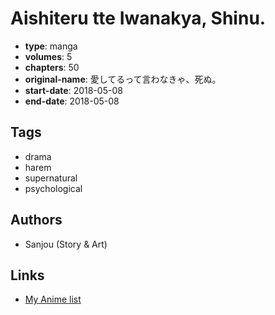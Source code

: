 # Aishiteru tte Iwanakya, Shinu.

-   **type**: manga
-   **volumes**: 5
-   **chapters**: 50
-   **original-name**: 愛してるって言わなきゃ、死ぬ。
-   **start-date**: 2018-05-08
-   **end-date**: 2018-05-08

## Tags

-   drama
-   harem
-   supernatural
-   psychological

## Authors

-   Sanjou (Story & Art)

## Links

-   [My Anime list](https://myanimelist.net/manga/118153/Aishiteru_tte_Iwanakya_Shinu)
